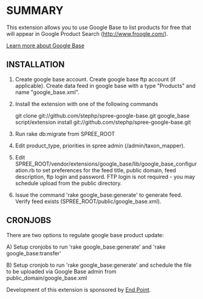 SUMMARY
=======

This extension allows you to use Google Base to list products for free that will appear in Google Product Search (http://www.froogle.com/).

<a href="http://base.google.com/support/bin/answer.py?hl=en&answer=59260">Learn more about Google Base</a>

INSTALLATION
------------

1. Create google base account. Create google base ftp account (if applicable). Create data feed in google base with a type "Products" and name "google_base.xml".

2. Install the extension with one of the following commands

      git clone git://github.com/stephp/spree-google-base.git google_base
      script/extension install git://github.com/stephp/spree-google-base.git

2. Run rake db:migrate from SPREE_ROOT

3. Edit product_type, priorities in spree admin (/admin/taxon_mapper).

4. Edit SPREE_ROOT/vendor/extensions/google_base/lib/google_base_configuration.rb to set preferences for the feed title, public domain, feed description, ftp login and password. FTP login is not required - you may schedule upload from the public directory.

5. Issue the command 'rake google_base:generate' to generate feed. Verify feed exists (SPREE_ROOT/public/google_base.xml).


CRONJOBS
--------

There are two options to regulate google base product update:

A) Setup cronjobs to run 'rake google_base:generate' and 'rake google_base:transfer'

B) Setup cronjob to run 'rake google_base:generate' and schedule the file to be uploaded via Google Base admin from public_domain/google_base.xml

Development of this extension is sponsored by [End Point][1].

[1]: http://www.endpoint.com/
